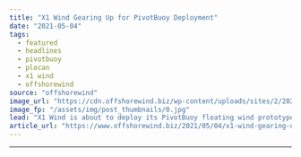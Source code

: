 ```yaml
---
title: "X1 Wind Gearing Up for PivotBuoy Deployment"
date: "2021-05-04"
tags: 
  - featured
  - headlines
  - pivotbuoy
  - plocan
  - x1 wind
  - offshorewind
source: "offshorewind"
image_url: "https://cdn.offshorewind.biz/wp-content/uploads/sites/2/2021/05/04084008/X1-Wind_PivotBuoy.jpg"
image_fp: "/assets/img/post_thumbnails/0.jpg"
lead: "X1 Wind is about to deploy its PivotBuoy floating wind prototype at the PLOCAN"
article_url: "https://www.offshorewind.biz/2021/05/04/x1-wind-gearing-up-for-pivotbuoy-deployment/"
---
```


---

